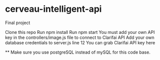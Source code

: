 # cerveau-intelligent-api
Final project 

Clone this repo
Run npm install
Run npm start
You must add your own API key in the controllers/image.js file to connect to Clarifai API
Add your own database credentials to server.js line 12
You can grab Clarifai API key here

** Make sure you use postgreSQL instead of mySQL for this code base.
